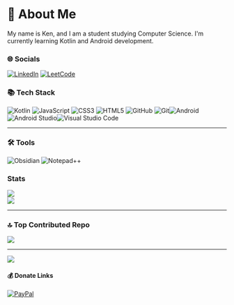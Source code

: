 # 💫 About Me 
My name is Ken, and I am a student studying Computer Science. 
I'm currently learning Kotlin and Android development. 


### 🌐 Socials 
[![LinkedIn](https://img.shields.io/badge/LinkedIn-%230077B5.svg?style=for-the-badge&logo=linkedin&logoColor=white)](https://linkedin.com/in/ken-tabanay) 
[![LeetCode](https://img.shields.io/badge/LeetCode-000000?style=for-the-badge&logo=LeetCode&logoColor=#FFA115)](https://leetcode.com/u/kennek4/)

### 📚 Tech Stack 
![Kotlin](https://img.shields.io/badge/kotlin-%237F52FF.svg?style=for-the-badge&logo=kotlin&logoColor=white) ![JavaScript](https://img.shields.io/badge/javascript-%23323330.svg?style=for-the-badge&logo=javascript&logoColor=%23F7DF1E) ![CSS3](https://img.shields.io/badge/css3-%231572B6.svg?style=for-the-badge&logo=css3&logoColor=white) ![HTML5](https://img.shields.io/badge/html5-%23E34F26.svg?style=for-the-badge&logo=html5&logoColor=white) ![GitHub](https://img.shields.io/badge/github-%23121011.svg?style=for-the-badge&logo=github&logoColor=white) ![Git](https://img.shields.io/badge/git-%23F05033.svg?style=for-the-badge&logo=git&logoColor=white)![Android](https://img.shields.io/badge/Android-3DDC84?style=for-the-badge&logo=android&logoColor=white)![Android Studio](https://img.shields.io/badge/android%20studio-346ac1?style=for-the-badge&logo=android%20studio&logoColor=white)![Visual Studio Code](https://img.shields.io/badge/Visual%20Studio%20Code-0078d7.svg?style=for-the-badge&logo=visual-studio-code&logoColor=white)

---

### 🛠 Tools
![Obsidian](https://img.shields.io/badge/Obsidian-%23483699.svg?style=for-the-badge&logo=obsidian&logoColor=white)
![Notepad++](https://img.shields.io/badge/Notepad++-90E59A.svg?style=for-the-badge&logo=notepad%2b%2b&logoColor=black)

### Stats
![](https://github-readme-streak-stats.herokuapp.com/?user=kennek4&theme=transparent&hide_border=true)<br/>
![](https://github-readme-stats.vercel.app/api/top-langs/?username=kennek4&theme=transparent&hide_border=true&include_all_commits=true&count_private=true&layout=compact)

---

### 🔝 Top Contributed Repo
![](https://github-contributor-stats.vercel.app/api?username=kennek4&limit=5&theme=transparent&combine_all_yearly_contributions=true)

---
[![](https://visitcount.itsvg.in/api?id=kennek4&icon=0&color=12)](https://visitcount.itsvg.in)

#### 💰 Donate Links
[![PayPal](https://img.shields.io/badge/PayPal-00457C?style=for-the-badge&logo=paypal&logoColor=white)](https://paypal.me/kennek4) 

  
<!-- Proudly created with GPRM ( https://gprm.itsvg.in ) -->
